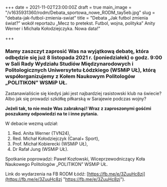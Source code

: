 +++
date = 2021-11-02T23:00:00Z
draft = true
main_image = "/v1635931360/rodm/Debata_sportowa_nowe_RODM_tay5eb.jpg"
slug = "debata-jak-futbol-zmienia-swiat"
title = "Debata „Jak futbol zmienia świat?” wokół reportażu „Mecz to pretekst. Futbol, wojna, polityka” Anity Werner i Michała Kołodziejczyka. Nowa data!"

+++
### **Mamy zaszczyt zaprosić Was na wyjątkową debatę, która odbędzie się już 8 listopada 2021 r. (poniedziałek) o godz. 9:00 w Sali Rady Wydziału Studiów Międzynarodowych i Politologicznych Uniwersytetu Łódzkiego (WSMiP UŁ), którą współorganizujemy z Kołem Naukowym Politologów „POLITIKON” WSMiP UŁ.**

Zastanawialiście się kiedyś jaki jest najbardziej rasistowski klub na świecie? Albo jak się prowadzi szkółkę piłkarską w Sarajewie podczas wojny?

**Jeżeli tak, to nie może Was zabraknąć! Wraz z zaproszonymi gośćmi poszukamy odpowiedzi na te i inne pytania.**

W debacie wezmą udział:

1. Red. Anita Werner (TVN24),
2. Red. Michał Kołodziejczyk (Canal+ Sport),
3. Prof. Michał Kobierecki (WSMiP UŁ),
4. Dr Rafał Jung (WSMiP UŁ).

Spotkanie poprowadzi: Paweł Kozłowski, Wiceprzewodniczący Koła Naukowego Politologów „POLITIKON” WSMiP UŁ.

Link do wydarzenia na FB RODM Łódź: [https://fb.me/e/3ZuuHc8zj](https://fb.me/e/3ZuuHc8zj "https://fb.me/e/3ZuuHc8zj"). 
